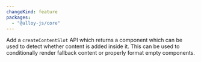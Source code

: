 ```yaml
---
changeKind: feature
packages:
  - "@alloy-js/core"
---
```


Add a `createContentSlot` API which returns a component which can be used to detect whether content is added inside it. This can be used to conditionally render fallback content or properly format empty components.